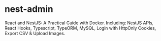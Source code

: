 # nest-admin
React and NestJS: A Practical Guide with Docker. Including: NestJS APIs, React Hooks, Typescript, TypeORM, MySQL, Login with HttpOnly Cookies, Export CSV &amp; Upload Images.
